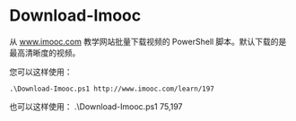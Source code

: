 Download-Imooc
==============

从 www.imooc.com 教学网站批量下载视频的 PowerShell 脚本。默认下载的是最高清晰度的视频。

您可以这样使用：

    .\Download-Imooc.ps1 http://www.imooc.com/learn/197

也可以这样使用：
    .\Download-Imooc.ps1 75,197
